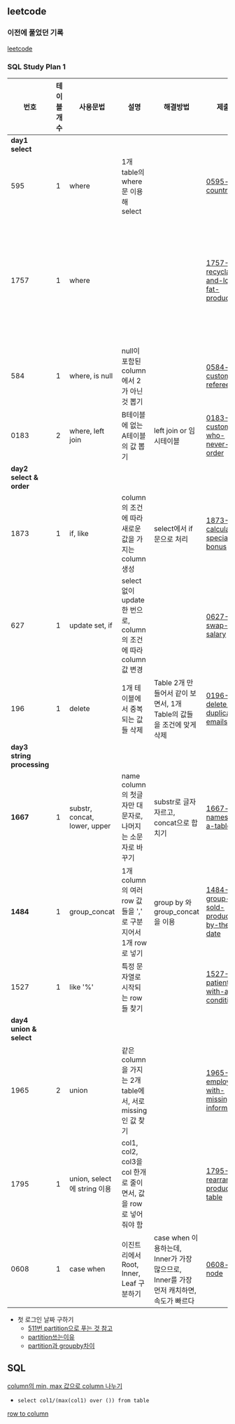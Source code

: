 ## leetcode

### 이전에 풀었던 기록
[leetcode](https://github.com/jisy2718/TIL/blob/master/SQL/leetcode.md)

### SQL Study Plan 1
| 번호    | 테이블개수 |사용문법  |설명      | 해결방법       | 제출본     | 참고하기|
| ----- | -----------|-------- |---------- | ---------- | ---------- |-------------|
|**day1 select**|||||||
| 595 | 1 | where | 1개 table의 where 문 이용해  select |  | [0595-big-countries](./0595-big-countries)| |
|1757|1| where | | | [1757-recyclable-and-low-fat-products](./1757-recyclable-and-low-fat-products) | [조건만족하는 row 개수구하기](https://leetcode.com/problems/recyclable-and-low-fat-products/discuss/1062936/SQL-1-liner-solution-(This-is-a-FB-DE-interview-question)) |
|584|1|where, is null| null이 포함된 column에서 2가 아닌 것 뽑기 | | [0584-find-customer-referee](./0584-find-customer-referee)||
|0183|2|where, left join| B테이블에 없는 A테이블의 값 뽑기 |left join or 임시테이블| [0183-customers-who-never-order](./0183-customers-who-never-order)||
|**day2 select & order**|||||||
|1873|1|if, like| column의 조건에 따라 새로운 값을 가지는 column 생성|select에서 if문으로 처리|[1873-calculate-special-bonus](./1873-calculate-special-bonus)||
|627|1|update set, if| select없이 update 한 번으로, column의 조건에 따라 column 값 변경 | | [0627-swap-salary](./0627-swap-salary)| |
|196|1|delete | 1개 테이블에서 중복되는 값들 삭제 | Table 2개 만들어서 같이 보면서, 1개 Table의 값들을 조건에 맞게 삭제| [0196-delete-duplicate-emails](./0196-delete-duplicate-emails)||
|**day3 string processing**|
|**1667**|1| substr, concat, lower, upper | name column의 첫글자만 대문자로, 나머지는 소문자로 바꾸기 | substr로 글자 자르고, concat으로 합치기 | [1667-fix-names-in-a-table](./1667-fix-names-in-a-table) ||
|**1484**|1| group_concat | 1개 column의 여러 row 값들을 ',' 로 구분지어서 1개 row로 넣기 | group by 와 group_concat을 이용 | [1484-group-sold-products-by-the-date](./1484-group-sold-products-by-the-date)||
|1527|1|like '%' | 특정 문자열로 시작되는 row들 찾기 ||[1527-patients-with-a-condition](./1527-patients-with-a-condition)||
|**day4 union & select**|
|1965|2|union| 같은 column을 가지는 2개 table에서, 서로 missing인 값 찾기| |[1965-employees-with-missing-information](./1965-employees-with-missing-information)|| 
|1795|1|union, select에 string 이용| col1, col2, col3을 col 한개로 줄이면서, 값을 row로 넣어줘야 함||[1795-rearrange-products-table](./1795-rearrange-products-table)|| 
|0608|1|case when| 이진트리에서 Root, Inner, Leaf 구분하기 | case when 이용하는데, Inner가 가장 많으므로, Inner를 가장 먼저 캐치하면, 속도가 빠르다| [0608-tree-node](./0608-tree-node)||


+ 첫 로그인 날짜 구하기
  + [511번 partition으로 푸는 것 참고](https://leetcode.com/problems/game-play-analysis-i/discuss/2425044/MySQL-2-Different-Approach-oror-Beginner-levelororSimple-Short-Solution)
  + [partition쓰는이유](https://hoing.io/archives/7909)
  + [partition과 groupby차이](https://towardsdatascience.com/how-to-use-group-by-and-partition-by-in-sql-f3d241846e3e)


## SQL
[column의 min, max 값으로 column 나누기](https://stackoverflow.com/questions/55438720/how-to-divide-each-row-of-column-by-its-max-min-value-sql)
+ `select col1/(max(col1) over ()) from table`

[row to column](https://stackoverflow.com/questions/1241178/mysql-rows-to-columns)
